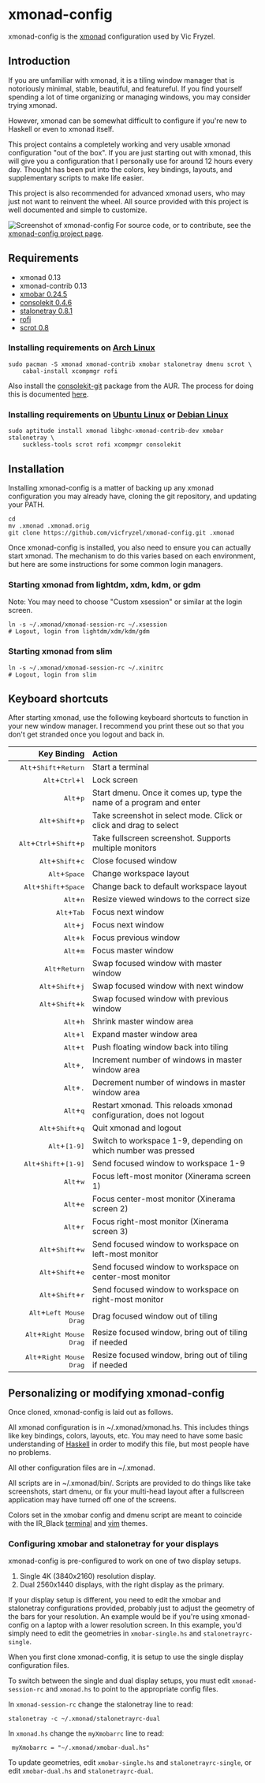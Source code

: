# xmonad-config
xmonad-config is the [xmonad](http://xmonad.org/) configuration used by Vic Fryzel.


## Introduction

If you are unfamiliar with xmonad, it is a tiling window manager that is
notoriously minimal, stable, beautiful, and featureful.  If you find yourself
spending a lot of time organizing or managing windows, you may consider trying
xmonad.

However, xmonad can be somewhat difficult to configure if you're new to
Haskell or even to xmonad itself.

This project contains a completely working and very usable xmonad
configuration "out of the box".  If you are just starting out with xmonad,
this will give you a configuration that I personally use for around 12 hours
every day.  Thought has been put into the colors, key bindings, layouts,
and supplementary scripts to make life easier.

This project is also recommended for advanced xmonad users, who may just not
want to reinvent the wheel.  All source provided with this project is well
documented and simple to customize.

![Screenshot of xmonad-config](https://raw.github.com/vicfryzel/xmonad-config/master/screenshot.png)
For source code, or to contribute, see the
[xmonad-config project page](https://github.com/vicfryzel/xmonad-config).


## Requirements

* xmonad 0.13
* xmonad-contrib 0.13
* [xmobar 0.24.5](https://github.com/jaor/xmobar)
* [consolekit 0.4.6](https://www.freedesktop.org/wiki/Software/ConsoleKit/)
* [stalonetray 0.8.1](http://stalonetray.sourceforge.net/)
* [rofi](https://github.com/davatorium/rofi/)
* [scrot 0.8](https://en.wikipedia.org/wiki/Scrot)

### Installing requirements on [Arch Linux](https://www.archlinux.org/)

    sudo pacman -S xmonad xmonad-contrib xmobar stalonetray dmenu scrot \
        cabal-install xcompmgr rofi
    
Also install the [consolekit-git](https://wiki.archlinux.org/index.php/ConsoleKit)
package from the AUR. The process for doing this is documented
[here](https://wiki.archlinux.org/index.php/Arch_User_Repository).


### Installing requirements on [Ubuntu Linux](https://www.ubuntu.com/) or [Debian Linux](https://www.debian.org)

    sudo aptitude install xmonad libghc-xmonad-contrib-dev xmobar stalonetray \
        suckless-tools scrot rofi xcompmgr consolekit


## Installation

Installing xmonad-config is a matter of backing up any xmonad configuration
you may already have, cloning the git repository, and updating your PATH.

    cd
    mv .xmonad .xmonad.orig
    git clone https://github.com/vicfryzel/xmonad-config.git .xmonad

Once xmonad-config is installed, you also need to ensure you can actually
start xmonad.  The mechanism to do this varies based on each environment, but
here are some instructions for some common login managers.

### Starting xmonad from lightdm, xdm, kdm, or gdm

Note: You may need to choose "Custom xsession" or similar at the login screen.

    ln -s ~/.xmonad/xmonad-session-rc ~/.xsession
    # Logout, login from lightdm/xdm/kdm/gdm


### Starting xmonad from slim

    ln -s ~/.xmonad/xmonad-session-rc ~/.xinitrc
    # Logout, login from slim



## Keyboard shortcuts

After starting xmonad, use the following keyboard shortcuts to function in
your new window manager.  I recommend you print these out so that you don't
get stranded once you logout and back in.

|                           Key Binding                        |                        Action                          |
|-------------------------------------------------------------:|:-------------------------------------------------------|
| <kbd>Alt</kbd>+<kbd>Shift</kbd>+<kbd>Return</kbd>            |                      Start a terminal                  |
| <kbd>Alt</kbd>+<kbd>Ctrl</kbd>+<kbd>l</kbd>                  |                        Lock screen                     |
| <kbd>Alt</kbd>+<kbd>p</kbd> | Start dmenu.  Once it comes up, type the name of a program and enter |
| <kbd>Alt</kbd>+<kbd>Shift</kbd>+<kbd>p</kbd> | Take screenshot in select mode. Click or click and drag to select |
| <kbd>Alt</kbd>+<kbd>Ctrl</kbd>+<kbd>Shift</kbd>+<kbd>p</kbd> | Take fullscreen screenshot. Supports multiple monitors |
| <kbd>Alt</kbd>+<kbd>Shift</kbd>+<kbd>c</kbd> | Close focused window |
| <kbd>Alt</kbd>+<kbd>Space</kbd> | Change workspace layout |
| <kbd>Alt</kbd>+<kbd>Shift</kbd>+<kbd>Space</kbd> | Change back to default workspace layout |
| <kbd>Alt</kbd>+<kbd>n</kbd> | Resize viewed windows to the correct size |
| <kbd>Alt</kbd>+<kbd>Tab</kbd> | Focus next window |
| <kbd>Alt</kbd>+<kbd>j</kbd> | Focus next window |
| <kbd>Alt</kbd>+<kbd>k</kbd> | Focus previous window |
| <kbd>Alt</kbd>+<kbd>m</kbd> | Focus master window |
| <kbd>Alt</kbd>+<kbd>Return</kbd> | Swap focused window with master window |
| <kbd>Alt</kbd>+<kbd>Shift</kbd>+<kbd>j</kbd> | Swap focused window with next window |
| <kbd>Alt</kbd>+<kbd>Shift</kbd>+<kbd>k</kbd> | Swap focused window with previous window |
| <kbd>Alt</kbd>+<kbd>h</kbd> | Shrink master window area |
| <kbd>Alt</kbd>+<kbd>l</kbd> | Expand master window area |
| <kbd>Alt</kbd>+<kbd>t</kbd> | Push floating window back into tiling |
| <kbd>Alt</kbd>+<kbd>,</kbd> | Increment number of windows in master window area |
| <kbd>Alt</kbd>+<kbd>.</kbd> | Decrement number of windows in master window area |
| <kbd>Alt</kbd>+<kbd>q</kbd> | Restart xmonad. This reloads xmonad configuration, does not logout |
| <kbd>Alt</kbd>+<kbd>Shift</kbd>+<kbd>q</kbd> | Quit xmonad and logout |
| <kbd>Alt</kbd>+<kbd>[1-9]</kbd> | Switch to workspace 1-9, depending on which number was pressed |
| <kbd>Alt</kbd>+<kbd>Shift</kbd>+<kbd>[1-9]</kbd> | Send focused window to workspace 1-9 |
| <kbd>Alt</kbd>+<kbd>w</kbd> | Focus left-most monitor (Xinerama screen 1) |
| <kbd>Alt</kbd>+<kbd>e</kbd> | Focus center-most monitor (Xinerama screen 2) |
| <kbd>Alt</kbd>+<kbd>r</kbd> | Focus right-most monitor (Xinerama screen 3) |
| <kbd>Alt</kbd>+<kbd>Shift</kbd>+<kbd>w</kbd> | Send focused window to workspace on left-most monitor |
| <kbd>Alt</kbd>+<kbd>Shift</kbd>+<kbd>e</kbd> | Send focused window to workspace on center-most monitor |
| <kbd>Alt</kbd>+<kbd>Shift</kbd>+<kbd>r</kbd> | Send focused window to workspace on right-most monitor |
| <kbd>Alt</kbd>+<kbd>Left Mouse Drag</kbd> | Drag focused window out of tiling |
| <kbd>Alt</kbd>+<kbd>Right Mouse Drag</kbd> | Resize focused window, bring out of tiling if needed |
| <kbd>Alt</kbd>+<kbd>Right Mouse Drag</kbd> | Resize focused window, bring out of tiling if needed |



## Personalizing or modifying xmonad-config

Once cloned, xmonad-config is laid out as follows.

All xmonad configuration is in ~/.xmonad/xmonad.hs.  This includes
things like key bindings, colors, layouts, etc.  You may need to have some
basic understanding of [Haskell](https://wiki.haskell.org/Haskell)
in order to modify this file, but most people have no problems.

All other configuration files are in ~/.xmonad.

All scripts are in ~/.xmonad/bin/.  Scripts are provided to do things like
take screenshots, start dmenu, or fix your multi-head layout after a
fullscreen application may have turned off one of the screens. 

Colors set in the xmobar config and dmenu script are meant to coincide with the
IR_Black [terminal](https://github.com/Frizz925/base16-gnome-terminal/blob/master/schemes/base16-ir-black.sh)
and [vim](http://vimcolors.com/196/ir_black/dark) themes.

### Configuring xmobar and stalonetray for your displays

xmonad-config is pre-configured to work on one of two display setups.

1. Single 4K (3840x2160) resolution display.
2. Dual 2560x1440 displays, with the right display as the primary.

If your display setup is different, you need to edit the xmobar and
stalonetray configurations provided, probably just to adjust the geometry of
the bars for your resolution. An example would be if you're using
xmonad-config on a laptop with a lower resolution screen. In this example,
you'd simply need to edit the geometries in `xmobar-single.hs` and
`stalonetrayrc-single`.

When you first clone xmonad-config, it is setup to use the single display
configuration files.

To switch between the single and dual display setups, you must edit
`xmonad-session-rc` and `xmonad.hs` to point to the appropriate config files.

In `xmonad-session-rc` change the stalonetray line to read:

    stalonetray -c ~/.xmonad/stalonetrayrc-dual

In `xmonad.hs` change the `myXmobarrc` line to read:

     myXmobarrc = "~/.xmonad/xmobar-dual.hs"

To update geometries, edit `xmobar-single.hs` and `stalonetrayrc-single`, or
edit `xmobar-dual.hs` and `stalonetrayrc-dual`.
